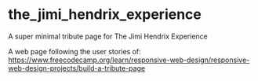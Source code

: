 # the_jimi_hendrix_experience
A super minimal tribute page for The Jimi Hendrix Experience

A web page following the user stories of: https://www.freecodecamp.org/learn/responsive-web-design/responsive-web-design-projects/build-a-tribute-page
